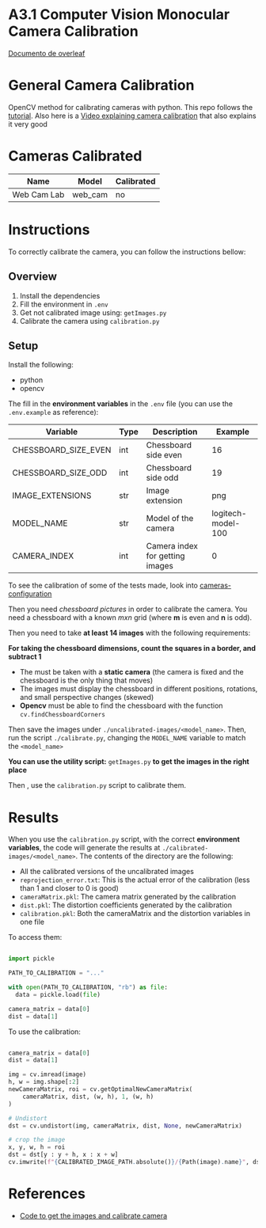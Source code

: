 # A3.1 Computer Vision Monocular Camera Calibration
 
[Documento de overleaf](https://www.overleaf.com/project/653f026c816864131d78942a)

# General Camera Calibration

OpenCV method for calibrating cameras with python. This repo follows the
[tutorial](https://docs.opencv.org/4.x/dc/dbb/tutorial_py_calibration.html). Also here is a [Video explaining camera calibration](https://www.youtube.com/watch?v=3h7wgR5fYik) that also explains it very good 

# Cameras Calibrated

| Name | Model | Calibrated | 
| ---- | ----- | --- | 
| Web Cam Lab | web_cam | no | 

# Instructions

To correctly calibrate the camera, you can follow the instructions bellow: 

## Overview

1. Install the dependencies
2. Fill the environment in `.env`
3. Get not calibrated image using: `getImages.py`
4. Calibrate the camera using `calibration.py`

## Setup

Install the following: 

- python
- opencv

The fill in the **environment variables** in the `.env` file (you can use the `.env.example` as reference):

| Variable             | Type | Description                     | Example            |
| --------             | ---- | -----------                     | -------            |
| CHESSBOARD_SIZE_EVEN | int  | Chessboard side even            | 16                 |
| CHESSBOARD_SIZE_ODD  | int  | Chessboard side odd             | 19                 |
| IMAGE_EXTENSIONS     | str  | Image extension                 | png                |
| MODEL_NAME           | str  | Model of the camera             | logitech-model-100 |
| CAMERA_INDEX         | int  | Camera index for getting images | 0                  |

To see the calibration of some of the tests made, look into [cameras-configuration](cameras-configuration.csv)

Then you need *chessboard pictures* in order to calibrate the camera. You need
a chessboard with a known *mxn* grid (where **m** is even and **n** is odd).

Then you need to take **at least 14 images** with the following requirements: 

**For taking the chessboard dimensions, count the squares in a border, and subtract 1**

- The must be taken with a **static camera** (the camera is fixed and the chessboard is the only thing that moves)
- The images must display the chessboard in different positions, rotations, and small perspective changes (skewed)
- **Opencv** must be able to find the chessboard with the function  `cv.findChessboardCorners`

Then save the images under `./uncalibrated-images/<model_name>`. Then, run the script `./calibrate.py`, changing the `MODEL_NAME` variable to match the `<model_name>`

**You can use the utility script:** `getImages.py` **to get the images in the right place**

Then , use the `calibration.py` script to calibrate them.

# Results

When you use the `calibration.py` script, with the correct **environment variables**, the code will generate the results at `./calibrated-images/<model_name>`. The contents of the directory are the following: 

- All the calibrated versions of the uncalibrated images
- `reprojection_error.txt`: This is the actual error of the calibration (less than 1 and closer to 0 is good)
- `cameraMatrix.pkl`: The camera matrix generated by the calibration
- `dist.pkl`: The distortion coefficients generated by the calibration
- `calibration.pkl`: Both the cameraMatrix and the distortion variables in one file

To access them: 

```python

import pickle

PATH_TO_CALIBRATION = "..."

with open(PATH_TO_CALIBRATION, "rb") as file:
  data = pickle.load(file)

camera_matrix = data[0]
dist = data[1]
```

To use the calibration: 

```python

camera_matrix = data[0]
dist = data[1]

img = cv.imread(image)
h, w = img.shape[:2]
newCameraMatrix, roi = cv.getOptimalNewCameraMatrix(
    cameraMatrix, dist, (w, h), 1, (w, h)
)

# Undistort
dst = cv.undistort(img, cameraMatrix, dist, None, newCameraMatrix)

# crop the image
x, y, w, h = roi
dst = dst[y : y + h, x : x + w]
cv.imwrite(f"{CALIBRATED_IMAGE_PATH.absolute()}/{Path(image).name}", dst)

```

# References

- [Code to get the images and calibrate camera](https://github.com/niconielsen32/CameraCalibration)
